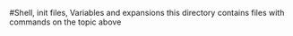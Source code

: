 #Shell, init files, Variables and expansions
this directory contains files with commands on the topic above
